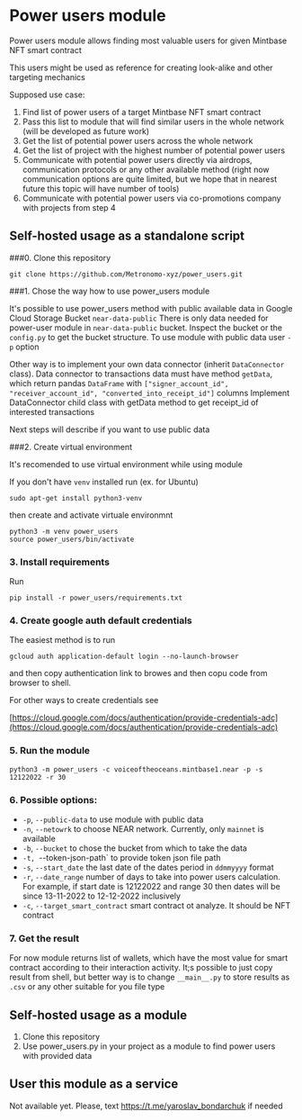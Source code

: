 # Power users module

Power users module allows finding most valuable users for given Mintbase NFT smart contract

This users might be used as reference for creating look-alike and other targeting mechanics

Supposed use case:

1. Find list of power users of a target Mintbase NFT smart contract
2. Pass this list to module that will find similar users in the whole network (will be developed as future work)
3. Get the list of potential power users across the whole network
4. Get the list of project with the highest number of potential power users
5. Communicate with potential power users directly via airdrops, communication protocols or any other available method (right now communication options are quite limited, but we hope that in nearest future this topic will have number of tools)
6. Communicate with potential power users via co-promotions company with projects from step 4


## Self-hosted usage as a standalone script


###0. Clone this repository
```
git clone https://github.com/Metronomo-xyz/power_users.git
```

###1. Chose the way how to use power_users module

It's possible to use power_users method with public available data in Google Cloud Storage Bucket `near-data-public`
There is only data needed for power-user module in `near-data-public` bucket. Inspect the bucket or the `config.py` to get the bucket structure.
To use module with public data user `-p` option

Other way is to implement your own data connector (inherit `DataConnector` class). Data connector to transactions data must have method `getData`, which return pandas `DataFrame` with `["signer_account_id", "receiver_account_id", "converted_into_receipt_id"]` columns
Implement DataConnector child class with getData method to get receipt_id of interested transactions

Next steps will describe if you want to use public data

###2. Create virtual environment

It's recomended to use virtual environment while using module

If you don't have `venv` installed run (ex. for Ubuntu)
```
sudo apt-get install python3-venv

```
then create and activate virtuale environmnt
```
python3 -m venv power_users
source power_users/bin/activate
```

### 3. Install requirements
Run
```
pip install -r power_users/requirements.txt
```
### 4. Create google auth default credentials 
The easiest method is to run

```gcloud auth application-default login --no-launch-browser```

and then copy authentication link to browes and then copu code from browser to shell.

For other ways to create credentials see

[https://cloud.google.com/docs/authentication/provide-credentials-adc](https://cloud.google.com/docs/authentication/provide-credentials-adc)

### 5. Run the module

```python3 -m power_users -c voiceoftheoceans.mintbase1.near -p -s 12122022 -r 30```

### 6. Possible options:

- `-p`, `--public-data` to use module with public data
- `-n`, `--netowrk` to choose NEAR network. Currently, only `mainnet` is available
- `-b`, `--bucket` to chose the bucket from which to take the data
- `-t, `--token-json-path` to provide token json file path
- `-s`, `--start_date` the last date of the dates period in `ddmmyyyy` format
- `-r`, `--date_range` number of days to take into power users calculation. For example, if start date is 12122022 and range 30 then dates will be since 13-11-2022 to 12-12-2022 inclusively
- `-c`, `--target_smart_contract` smart contract ot analyze. It should be NFT contract

### 7. Get the result
For now module returns list of wallets, which have the most value for smart contract according to their interaction activity.
It;s possible to just copy result from shell, but better way is to change `__main__.py` to store results as `.csv` or any other suitable for you file type


## Self-hosted usage as a module
1. Clone this repository
2. Use power_users.py in your project as a module to find power users with provided data

## User this module as a service
Not available yet. Please, text https://t.me/yaroslav_bondarchuk if needed 
